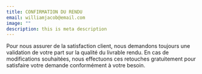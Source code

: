 ```yaml
---
title: CONFIRMATION DU RENDU
email: williamjacob@email.com
image: ""
description: this is meta description
---
```


Pour nous assurer de la satisfaction client, nous demandons toujours une validation de votre part sur la qualité du livrable rendu. En cas de modifications souhaitées, nous effectuons ces retouches gratuitement pour satisfaire votre demande conformément à votre besoin.

